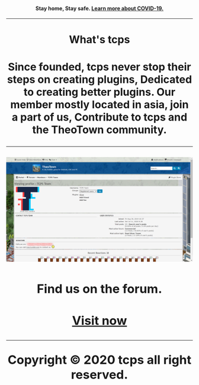 <center><h4>Stay home, Stay safe. <a href="/covid-19">Learn more about COVID-19.<h4/></a><center/>
<hr>
  
<center><h1>What's tcps<h1/><center/>
<center><p>Since founded, tcps never stop their steps on creating plugins, Dedicated to creating better plugins. Our member mostly located in asia, join a part of us, Contribute to tcps and the TheoTown community.<p/><center/>
  
<hr>

<img src="/images/tcps_fourm_screenshot.png">
<center><h3>Find us on the forum.<h3/><center/>

<center><a href="/jump/fourm"><p>Visit now<p/></a><center/>

<hr>

<center><p>Copyright © 2020 tcps all right reserved.<p/><center>
